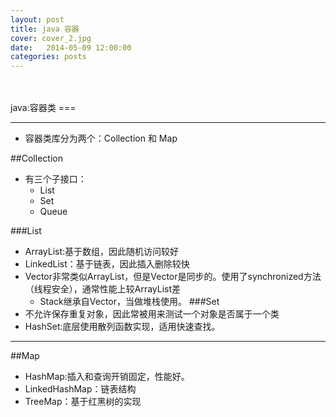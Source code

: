 ```yaml
---
layout: post
title: java 容器
cover: cover_2.jpg
date:   2014-05-09 12:00:00
categories: posts
---
```

<br/>
<br/>
java:容器类
===

---

+ 容器类库分为两个：Collection 和 Map

##Collection
+ 有三个子接口：
	+ List
	+ Set
	+ Queue

###List
+ ArrayList:基于数组，因此随机访问较好
+ LinkedList：基于链表，因此插入删除较快
+ Vector非常类似ArrayList，但是Vector是同步的。使用了synchronized方法（线程安全），通常性能上较ArrayList差
	+ Stack继承自Vector，当做堆栈使用。
###Set
+ 不允许保存重复对象，因此常被用来测试一个对象是否属于一个类
+ HashSet:底层使用散列函数实现，适用快速查找。

---

##Map

+ HashMap:插入和查询开销固定，性能好。
+ LinkedHashMap：链表结构
+ TreeMap：基于红黑树的实现
